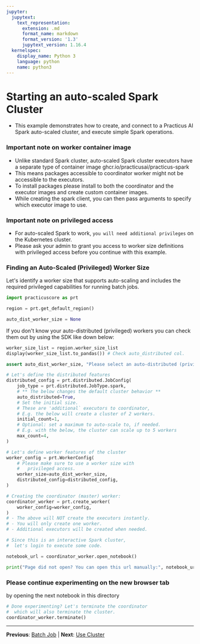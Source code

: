 ```yaml
---
jupyter:
  jupytext:
    text_representation:
      extension: .md
      format_name: markdown
      format_version: '1.3'
      jupytext_version: 1.16.4
  kernelspec:
    display_name: Python 3
    language: python
    name: python3
---
```


# Starting an auto-scaled Spark Cluster

- This example demonstrates how to create, and connect to a Practicus AI Spark auto-scaled cluster, and execute simple Spark operations. 

### Important note on worker container image

- Unlike standard Spark cluster, auto-scaled Spark cluster executors have a separate type of container image ghcr.io/practicusai/practicus-spark
- This means packages accessible to coordinator worker might not be accessible to the executors.
- To install packages please install to both the coordinator and the executor images and create custom container images.
- While creating the spark client, you can then pass arguments to specify which executor image to use.

### Important note on privileged access

- For auto-scaled Spark to work, `you will need additional privileges` on the Kubernetes cluster.
- Please ask your admin to grant you access to worker size definitions with privileged access before you continue with this example.

### Finding an Auto-Scaled (Privileged) Worker Size

Let's identify a worker size that supports auto-scaling and includes the required privileged capabilities for running batch jobs.

```python
import practicuscore as prt

region = prt.get_default_region()
```

```python
auto_dist_worker_size = None
```

If you don't know your auto-distributed (privileged) workers you can check them out by using the SDK like down below:

```python
worker_size_list = region.worker_size_list
display(worker_size_list.to_pandas()) # Check auto_distributed col.
```

```python
assert auto_dist_worker_size, "Please select an auto-distributed (privileged) worker sizes."
```

```python
# Let's define the distributed features
distributed_config = prt.distributed.JobConfig(
    job_type = prt.distributed.JobType.spark,
    # ** The below changes the default cluster behavior **
    auto_distributed=True,
    # Set the initial size. 
    # These are 'additional` executors to coordinator, 
    # E.g. the below will create a cluster of 2 workers.
    initial_count=1,
    # Optional: set a maximum to auto-scale to, if needed.
    # E.g. with the below, the cluster can scale up to 5 workers
    max_count=4,
)

# Let's define worker features of the cluster 
worker_config = prt.WorkerConfig(
    # Please make sure to use a worker size with
    #   privileged access.
    worker_size=auto_dist_worker_size,
    distributed_config=distributed_config,
)

# Creating the coordinator (master) worker:
coordinator_worker = prt.create_worker(
    worker_config=worker_config,
)
# - The above will NOT create the executors instantly.
# - You will only create one worker.
# - Additional executors will be created when needed.
```

```python
# Since this is an interactive Spark cluster, 
#  let's login to execute some code.

notebook_url = coordinator_worker.open_notebook()

print("Page did not open? You can open this url manually:", notebook_url)
```

### Please continue experimenting on the new browser tab
by opening the next notebook in this directory

```python
# Done experimenting? Let's terminate the coordinator 
#  which will also terminate the cluster.
coordinator_worker.terminate()
```


---

**Previous**: [Batch Job](../../batch-job/batch-job.md) | **Next**: [Use Cluster](use-cluster.md)
